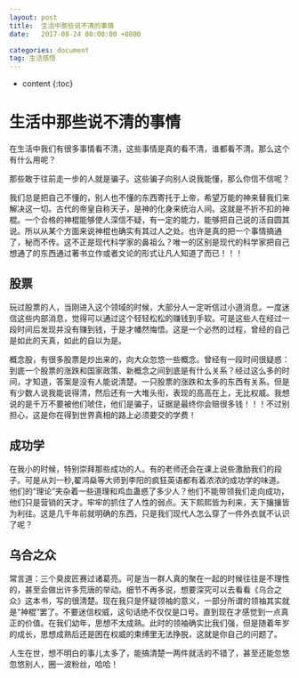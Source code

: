 ```yaml
---
layout: post
title:  生活中那些说不清的事情
date:   2017-08-24 00:00:00 +0800

categories: document
tag: 生活感悟
---
```


* content
{:toc}



# **生活中那些说不清的事情** #

在生活中我们有很多事情看不清，这些事情是真的看不清，谁都看不清。那么这个有什么用呢？

那些敢于往前走一步的人就是骗子。这些骗子向别人说我能懂，那么你信不信呢？

我们总是把自己不懂的，别人也不懂的东西寄托于上帝，希望万能的神来替我们来解决这一切。古代的帝皇自称天子，是神的化身来统治人间。这就是不折不扣的神棍。一个合格的神棍能够使人深信不疑，有一定的能力，能够把自己说的活自圆其说。所以从某个方面来说神棍也确实有其过人之处。也许是真的把一个事情搞通了，秘而不传。这不正是现代科学家的鼻祖么？唯一的区别是现代的科学家把自己想通了的东西通过著书立作或者文论的形式让凡人知道了而已！！！

## 股票 ##

玩过股票的人，当刚进入这个领域的时候，大部分人一定听信过小道消息。一度迷信这些内部消息，觉得可以通过这个轻轻松松的赚钱到手软。可是这些人在经过一段时间后发现并没有赚到钱，于是才幡然悔悟。这是一个必然的过程，曾经的自己是如此的天真，如此的自以为是。

概念股，有很多股票是炒出来的，向大众忽悠一些概念。曾经有一段时间很疑惑：到底一个股票的涨跌和国家政策、新概念之间到底是有什么关系？经过这么多的时间，才知道，答案是没有人能说清楚。一只股票的涨跌和太多的东西有关系。但是有少数人说我能说得清，然后还有一大堆头衔，表现的高高在上，无比权威。我想说的是千万不要被他们唬住，他们是骗子，证据是最终你会赔很多钱！！！不过别担心，这是你在得到世界真相的路上必须要交的学费！

## 成功学 ##

在我小的时候，特别崇拜那些成功的人。有的老师还会在课上说些激励我们的段子。可是从刘一秒,翟鸿燊等大师到李阳的疯狂英语都有着浓浓的成功学的味道。他们的“理论”夹杂着一些道理和鸡血蛊惑了多少人？他们不能带领我们走向成功，他们只是营销的天才。牢牢的抓住了人性的弱点。天下熙熙皆为利来，天下攘攘皆为利往。这是几千年前就明确的东西，只是我们现代人怎么穿了一件外衣就不认识了呢？

## 乌合之众 ##

常言道：三个臭皮匠赛过诸葛亮。可是当一群人真的聚在一起的时候往往是不理性的，甚至会做出许多荒唐的举动。细节不再多说，想要深究可以去看看《乌合之众》这本书，写的很清楚。现在我只是怀疑领袖的意义，一部分所谓的领袖其实就是“神棍”罢了。不要迷信权威，这句话绝不仅仅是口号。直到现在才感觉到一点真正的价值。在我们幼年，思想不太成熟。此时的领袖确实比我们强，但是随着年岁的成长，思想成熟后还是困在权威的束缚里无法挣脱，这就是你自己的问题了。

人生在世，想不明白的事儿太多了，能搞清楚一两件就活的不错了，甚至还能忽悠忽悠别人，圈一波粉丝，哈哈！